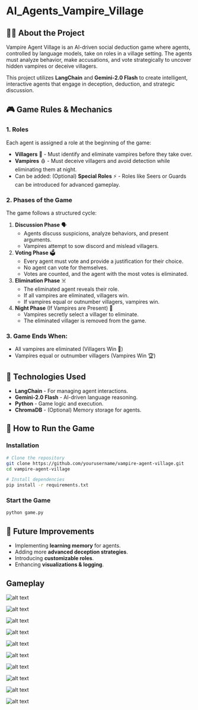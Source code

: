 # AI_Agents_Vampire_Village

## 🧛‍♂️ About the Project
Vampire Agent Village is an AI-driven social deduction game where agents, controlled by language models, take on roles in a village setting. The agents must analyze behavior, make accusations, and vote strategically to uncover hidden vampires or deceive villagers.

This project utilizes **LangChain** and **Gemini-2.0 Flash** to create intelligent, interactive agents that engage in deception, deduction, and strategic discussion.

## 🎮 Game Rules & Mechanics
### 1. **Roles**
Each agent is assigned a role at the beginning of the game:
- **Villagers** 👥 - Must identify and eliminate vampires before they take over.
- **Vampires** 🩸 - Must deceive villagers and avoid detection while eliminating them at night.
- Can be added: (Optional) **Special Roles** ⚡ - Roles like Seers or Guards can be introduced for advanced gameplay.

### 2. **Phases of the Game**
The game follows a structured cycle:
1. **Discussion Phase** 🗣️
   - Agents discuss suspicions, analyze behaviors, and present arguments.
   - Vampires attempt to sow discord and mislead villagers.
2. **Voting Phase** 🗳️
   - Every agent must vote and provide a justification for their choice.
   - No agent can vote for themselves.
   - Votes are counted, and the agent with the most votes is eliminated.
3. **Elimination Phase** ☠️
   - The eliminated agent reveals their role.
   - If all vampires are eliminated, villagers win.
   - If vampires equal or outnumber villagers, vampires win.
4. **Night Phase** (If Vampires are Present) 🌙
   - Vampires secretly select a villager to eliminate.
   - The eliminated villager is removed from the game.

### 3. **Game Ends When:**
- All vampires are eliminated (Villagers Win 🎉)
- Vampires equal or outnumber villagers (Vampires Win 🏆)

## 🔧 Technologies Used
- **LangChain** - For managing agent interactions.
- **Gemini-2.0 Flash** - AI-driven language reasoning.
- **Python** - Game logic and execution.
- **ChromaDB** - (Optional) Memory storage for agents.

## 🚀 How to Run the Game
### **Installation**
```bash
# Clone the repository
git clone https://github.com/yourusername/vampire-agent-village.git
cd vampire-agent-village

# Install dependencies
pip install -r requirements.txt
```
### **Start the Game**
```bash
python game.py
```

## 📌 Future Improvements
- Implementing **learning memory** for agents.
- Adding more **advanced deception strategies**.
- Introducing **customizable roles**.
- Enhancing **visualizations & logging**.


## Gameplay

![alt text](imgs/image.png)

![alt text](imgs/image-1.png)

![alt text](imgs/image-2.png)

![alt text](imgs/image-3.png)

![alt text](imgs/image-4.png)

![alt text](imgs/image-5.png)

![alt text](imgs/image-6.png)

![alt text](imgs/image-7.png)

![alt text](imgs/image-8.png)

![alt text](imgs/image-9.png)